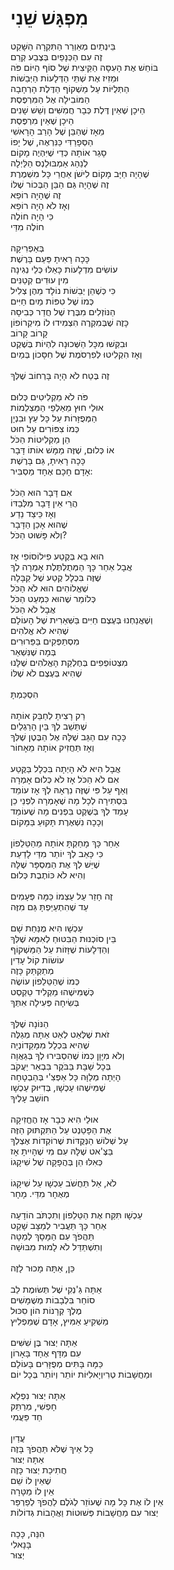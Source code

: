 # מִפְגָּשׁ שֵׁנִי

בֵּינְתַיִם מְאַוְרֵר הַתִּקְרָה הַשָּׁקֵט\
זֶה עִם הַכְּנָפַיִם בְּצֶבַע קְרֵם\
בּוֹחֵשׁ אֶת הָעִסָּה הַקֵּיצִית שֶׁל סוֹף הַיּוֹם פֹּה\
וּמֵזִיז אֶת שְׁתֵּי הַדְּלָעוֹת הַיְּבֵשׁוֹת\
הַתְּלֻיּוֹת עַל מַשְׁקוֹף הַדֶּלֶת הָרְחָבָה\
הַמּוֹבִילָה אֶל הַמִּרְפֶּסֶת\
הֵיכָן שֶׁאֵין דֶּלֶת כְּבָר חֲמִשִּׁים וְשֵׁשׁ שָׁנִים\
הֵיכָן שֶׁאֵין מִרְפֶּסֶת\
מֵאָז שֶׁהַבֵּן שֶׁל הָרַב הָרָאשִׁי\
הַסְּפָרַדִּי כַּנִּרְאֶה, שֶׁל יָפוֹ\
סָגַר אוֹתָהּ כְּדֵי שֶׁיִּהְיֶה מָקוֹם\
לְנַהַג אַמְבּוּלַנְס הַלַּיְלָה\
שֶׁהָיָה חַיָּב מָקוֹם לִישֹׁן אַחֲרֵי כָּל מִשְׁמֶרֶת\
זֶה שֶׁהָיָה גַּם הַבֵּן הַבְּכוֹר שֶׁלּוֹ\
זֶה שֶׁהָיָה רוֹפֵא\
וְאָז לֹא הָיָה רוֹפֵא\
כִּי הָיָה חוֹלֶה\
חוֹלֶה מִדַּי\
\
בְּאַפְרִיקָה\
כָּכָה רָאִיתָ פַּעַם בָּרֶשֶׁת\
עוֹשִׂים מִדְלָעוֹת כָּאֵלּוּ כְּלֵי נְגִינָה\
מִין עוּדִים קְטַנִּים\
כִּי כְּשֶׁהֵן יְבֵשׁוֹת נוֹלָד מֵהֶן צְלִיל\
כְּמוֹ שֶׁל טִפּוֹת מַיִם חַיִּים\
הַנּוֹזְלִים מִבֶּרֶז שֶׁל חֲדַר כְּבִיסָה\
כָּזֶה שֶׁבְּמִקְרֶה הִצְמִידוּ לוֹ מִיקְרוֹפוֹן\
קָרוֹב קָרוֹב\
וּבִקְּשׁוּ מִכָּל הַשְּׁכוּנָה לִהְיוֹת בְּשֶׁקֶט\
וְאָז הִקְלִיטוּ לְפִרְסֹמֶת שֶׁל חִסָּכוֹן בְּמַיִם\
\
זֶה בֶּטַח לֹא הָיָה בָּרְחוֹב שֶׁלְּךָ\
\
פֹּה לֹא מַקְלִיטִים כְּלוּם\
אוּלַי חוּץ מֵאַלְפֵי הַמַּצְלֵמוֹת\
הַמְּפֻזָּרוֹת עַל כָּל עֵץ וּבִנְיָן\
כְּמוֹ צִפּוֹרִים עַל חוּט\
הֵן מַקְלִיטוֹת הַכֹּל\
אוֹ כְּלוּם, שֶׁזֶּה מַמָּשׁ אוֹתוֹ דָּבָר\
כָּכָה רָאִיתָ, גַּם בָּרֶשֶׁת\
אָדָם חָכָם אֶחָד מַסְבִּיר:\
\
אִם דָּבָר הוּא הַכֹּל\
הֲרֵי אֵין דָּבָר מִלְּבַדּוֹ\
וְאָז כֵּיצַד נֵדַע\
שֶׁהוּא אָכֵן הַדָּבָר\
וְלֹא פָּשׁוּט הַכֹּל?\
\
הוּא בָּא בְּקֶטַע פִילוֹסוֹפִי אָז\
אֲבָל אַחַר כָּךְ הַמְּתֻלְתֶּלֶת אָמְרָה לְךָ\
שֶׁזֶּה בִּכְלָל קֶטַע שֶׁל קַבָּלָה\
שֶׁאֱלוֹהִים הוּא לֹא הַכֹּל\
כְּלוֹמַר שֶׁהוּא כִּמְעַט הַכֹּל\
אֲבָל לֹא הַכֹּל\
וְשֶׁאֲנַחְנוּ בְּעֶצֶם חַיִּים בַּשְּׁאֵרִית שֶׁל הָעוֹלָם\
שֶׁהִיא לֹא אֱלֹהִים\
מִסְתַּפְּקִים בַּפֵּרוּרִים\
בְּמָה שֶׁנִּשְׁאַר\
מִצְטוֹפְפִים בְּחֶלְקַת הָאֱלֹהִים שֶׁלָּנוּ\
שֶׁהִיא בְּעֶצֶם לֹא שֶׁלּוֹ\
\
הִסְכַּמְתָּ\
\
רַק רָצִיתָ לְחַבֵּק אוֹתָהּ\
שֶׁתֵּשֵׁב לְךָ בֵּין הָרַגְלַיִם\
כָּכָה עִם הַגַּב שֶׁלָּהּ אֶל הַבֶּטֶן שֶׁלְּךָ\
וְאָז תַּחֲזִיק אוֹתָהּ מֵאָחוֹר\
\
אֲבָל הִיא לֹא הָיְתָה בִּכְלָל בַּקֶּטַע\
אִם לֹא הַכֹּל אָז לֹא כְּלוּם אָמְרָה\
וְאַף עַל פִּי שֶׁזֶּה נִרְאָהּ לְךָ אָז עוֹמֵד\
בִּסְתִירָה לְכָל מָה שֶׁאָמְרָה לִפְנֵי כֵן\
עָמַד לְךָ בְּשֶׁקֶט בִּפְנִים מָה שֶׁעוֹמֵד\
וְכָכָה נִשְׁאֶרֶת תָּקוּעַ בַּמָּקוֹם\
\
אַחַר כָּךְ מָחַקְתָּ אוֹתָהּ מֵהַטֵּלֵפוֹן\
כִּי כָּאַב לְךָ יוֹתֵר מִדַּי לָדַעַת\
שֶׁיֵּשׁ לְךָ אֶת הַמִּסְפָּר שֶׁלָּהּ\
וְהִיא לֹא כּוֹתֶבֶת כְּלוּם\
\
זֶה חָזַר עַל עַצְמוֹ כַּמָּה פְּעָמִים\
עַד שֶׁהִתְעַיַּפְתָּ גַּם מִזֶּה\
\
עַכְשָׁו הִיא מֻנַּחַת שָׁם\
בֵּין סוֹכְנוּת הַבִּטּוּחַ לְאִמָּא שֶׁלְּךָ\
וְהַדְּלָעוֹת שֶׁזָּזוֹת עַל הַמַּשְׁקוֹף\
עוֹשׂוֹת קוֹל עָדִין\
מְתַקְתַּק כָּזֶה\
כְּמוֹ שֶׁהַטֵּלֵפוֹן עוֹשֶׂה\
כְּשֶׁמִּישֶׁהוּ מַקְלִיד טֵקְסְט\
בְּשִׂיחָה פְּעִילָה אִתְּךָ\
\
הַנּוֹנָה שֶׁלְּךָ\
זֹאת שֶׁלְּאַט לְאַט אַתָּה מְגַלֶּה\
שֶׁהִיא בִּכְלָל מִמָּקֵדוֹנְיָה\
וְלֹא מִיָּוָן כְּמוֹ שֶׁהִסְבִּירוּ לְךָ בְּגַאֲוָה\
בְּכָל שַׁבָּת בַּבֹּקֶר בִּבְאֵר יַעֲקֹב\
הָיְתָה מְלַוָּה כָּל אַפְּצִ'י בְּהַבְטָחָה\
שֶׁמִּישֶׁהוּ עַכְשָׁו, בְּדִיּוּק עַכְשָׁו\
חוֹשֵׁב עָלֶיךָ\
\
אוּלַי הִיא כְּבָר אָז הֶחֱזִיקָה\
אֶת הַפָּטֵנְט עַל הַתִּקְתּוּק הַזֶּה\
עַל שְׁלוֹשׁ הַנְּקֻדּוֹת שֶׁרוֹקְדוֹת אֶצְלְךָ\
בַּצֶּ'אט שֶׁלָּהּ עִם מִי שֶׁהָיִיתָ אָז\
כְּאִלּוּ הֵן בְּהֲפָקָה שֶׁל שִׁיקָגוֹ\
\
לֹא, אַל תַּחֲשֹׁב עַכְשָׁו עַל שִׁיקָגוֹ\
מְאֻחָר מִדַּי. מָחָר\
\
עַכְשָׁו תִּקַּח אֶת הַטֵּלֵפוֹן וְתִכְתֹּב הוֹדָעָה\
אַחַר כָּךְ תַּעֲבִיר לְמַצָּב שָׁקֵט\
תַּהֲפֹךְ עִם הַמָּסָךְ לְמַטָּה\
וְתִשְׁתַּדֵּל לֹא לָמוּת מִבּוּשָׁה\
\
כֵּן, אַתָּה מָכוּר לָזֶה\
\
אַתָּה גַּ'נְקִי שֶׁל תְּשׂוּמֶת לֵב\
סוֹחֵר בִּלְבָבוֹת מְשֻׁמָּשִׁים\
מֶלֶךְ קְרָנוֹת הוֹן סִכּוּל\
מַשְׁקִיעַ אַמִּיץ, אָדָם שֶׁמַּפְלִיץ\
\
אַתָּה יְצוּר בֶּן שִׁשִּׁים\
עִם מַדָּף אֶחָד בָּאָרוֹן\
כַּמָּה בָּתִּים מְפֻזָּרִים בָּעוֹלָם\
וּמַחֲשָׁבוֹת טְרִיוְיָאלִיּוֹת יוֹתֵר וְיוֹתֵר בְּכָל יוֹם\
\
אַתָּה יְצוּר נִפְלָא\
חָפְשִׁי, מְרַתֵּק\
חַד פַּעֲמִי\
\
עֲדַיִן\
כָּל אֵיךְ שֶׁלֹּא תַּהֲפֹךְ בָּזֶה\
אַתָּה יְצוּר\
חֲתִיכַת יְצוּר כָּזֶה\
שֶׁאֵין לוֹ שֵׁם\
אֵין לוֹ מַטָּרָה\
אֵין לוֹ אֶת כָּל מָה שֶׁעוֹזֵר לְגֹלֶם לַהֲפֹךְ לְפַרְפַּר\
יְצוּר עִם מַחֲשָׁבוֹת פְּשׁוּטוֹת וַאֲהָבוֹת גְּדוֹלוֹת\
\
הִנֵּה, כָּכָה\
בָּנָאלִי\
יְצוּר
